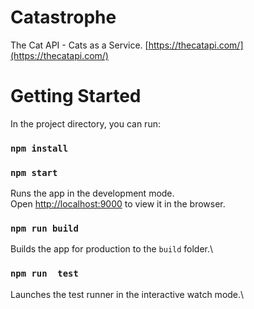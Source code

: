 # Catastrophe

The Cat API - Cats as a Service.
[https://thecatapi.com/](https://thecatapi.com/) 

# Getting Started 

In the project directory, you can run:

### `npm install`

### `npm start`

Runs the app in the development mode.\
Open [http://localhost:9000](http://localhost:9000) to view it in the browser.

### `npm run build`

Builds the app for production to the `build` folder.\

### `npm run  test`

Launches the test runner in the interactive watch mode.\
